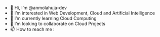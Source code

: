 - 👋 Hi, I’m @anmolahuja-dev
- 👀 I’m interested in Web Development, Cloud and Artificial Intelligence
- 🌱 I’m currently learning Cloud Computing
- 💞️ I’m looking to collaborate on Cloud Projects
- 📫 How to reach me : 

<!---
anmolahuja-dev/anmolahuja-dev is a ✨ special ✨ repository because its `README.md` (this file) appears on your GitHub profile.
You can click the Preview link to take a look at your changes.
--->
